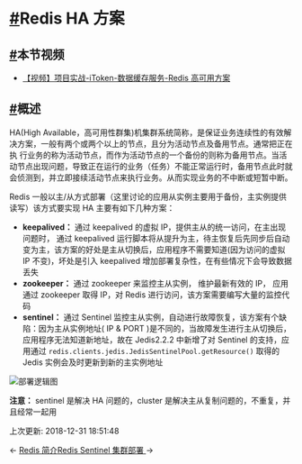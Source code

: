 # [#](https://funtl.com/zh/spring-cloud-itoken-codeing/Redis-HA-方案.html#redis-ha-方案)Redis HA 方案

## [#](https://funtl.com/zh/spring-cloud-itoken-codeing/Redis-HA-方案.html#本节视频)本节视频

- [【视频】项目实战-iToken-数据缓存服务-Redis 高可用方案](https://www.bilibili.com/video/av28732432)

## [#](https://funtl.com/zh/spring-cloud-itoken-codeing/Redis-HA-方案.html#概述)概述

HA(High Available，高可用性群集)机集群系统简称，是保证业务连续性的有效解决方案，一般有两个或两个以上的节点，且分为活动节点及备用节点。通常把正在执 行业务的称为活动节点，而作为活动节点的一个备份的则称为备用节点。当活动节点出现问题，导致正在运行的业务（任务）不能正常运行时，备用节点此时就会侦测到，并立即接续活动节点来执行业务。从而实现业务的不中断或短暂中断。

Redis 一般以主/从方式部署（这里讨论的应用从实例主要用于备份，主实例提供读写）该方式要实现 HA 主要有如下几种方案：

- **keepalived：** 通过 keepalived 的虚拟 IP，提供主从的统一访问，在主出现问题时， 通过 keepalived 运行脚本将从提升为主，待主恢复后先同步后自动变为主，该方案的好处是主从切换后，应用程序不需要知道(因为访问的虚拟 IP 不变)，坏处是引入 keepalived 增加部署复杂性，在有些情况下会导致数据丢失
- **zookeeper：** 通过 zookeeper 来监控主从实例， 维护最新有效的 IP， 应用通过 zookeeper 取得 IP，对 Redis 进行访问，该方案需要编写大量的监控代码
- **sentinel：** 通过 Sentinel 监控主从实例，自动进行故障恢复，该方案有个缺陷：因为主从实例地址( IP & PORT )是不同的，当故障发生进行主从切换后，应用程序无法知道新地址，故在 Jedis2.2.2 中新增了对 Sentinel 的支持，应用通过 `redis.clients.jedis.JedisSentinelPool.getResource()` 取得的 Jedis 实例会及时更新到新的主实例地址

![部署逻辑图](https://funtl.com/assets/20150620161606990.jpg)

**注意：** sentinel 是解决 HA 问题的，cluster 是解决主从复制问题的，不重复，并且经常一起用

上次更新: 2018-12-31 18:51:48

← [Redis 简介](https://funtl.com/zh/spring-cloud-itoken-codeing/Redis-简介.html)[Redis Sentinel 集群部署 ](https://funtl.com/zh/spring-cloud-itoken-codeing/Redis-Sentinel-集群部署.html)→